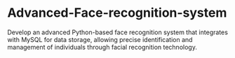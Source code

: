 # Advanced-Face-recognition-system
Develop an advanced Python-based face recognition system that integrates with MySQL for data storage, allowing precise identification and management of individuals through facial recognition technology.
